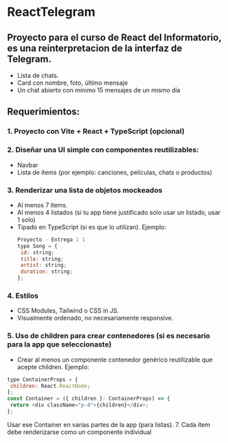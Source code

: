 # ReactTelegram

## Proyecto para el curso de React del Informatorio, es una reinterpretacion de la interfaz de Telegram.
- Lista de chats.
- Card con nombre, foto, último mensaje
- Un chat abierto con mínimo 15 mensajes de un mismo día

## Requerimientos:
### 1. Proyecto con Vite + React + TypeScript (opcional)
### 2. Diseñar una UI simple con componentes reutilizables:
  - Navbar
  - Lista de ítems (por ejemplo: canciones, películas, chats o productos)
### 3. Renderizar una lista de objetos mockeados
  - Al menos 7 ítems.
  - Al menos 4 listados (si tu app tiene justificado solo usar un listado, usar 1 solo)
  - Tipado en TypeScript (si es que lo utilizan).
    Ejemplo:
    ```js
    Proyecto - Entrega 1 1
    type Song = {
     id: string;
     title: string;
     artist: string;
     duration: string;
    };
    ```
### 4. Estilos
  - CSS Modules, Tailwind o CSS in JS.
  - Visualmente ordenado, no necesariamente responsive.
### 5. Uso de children para crear contenedores (si es necesario para la app que seleccionaste)
  - Crear al menos un componente contenedor genérico reutilizable que acepte children.
  Ejemplo:
  ```js
  type ContainerProps = {
   children: React.ReactNode;
  };
  const Container = ({ children }: ContainerProps) => {
   return <div className="p-4">{children}</div>;
  };
  ```
  Usar ese Container en varias partes de la app (para listas).
7. Cada ítem debe renderizarse como un componente individual
